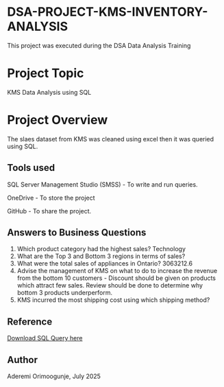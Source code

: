# DSA-PROJECT-KMS-INVENTORY-ANALYSIS
This project was executed during the DSA Data Analysis Training

# Project Topic
KMS Data Analysis using SQL

# Project Overview
The slaes dataset from KMS was cleaned using excel then it was queried using SQL.

## Tools used
SQL Server Management Studio (SMSS) - To write and run queries.

OneDrive - To store the project

GitHub - To share the project.

## Answers to Business Questions
1. Which product category had the highest sales? Technology
2. What are the Top 3 and Bottom 3 regions in terms of sales?
3. What were the total sales of appliances in Ontario? 3063212.6
4. Advise the management of KMS on what to do to increase the revenue from the bottom 10 customers - Discount should be given on products which attract few sales. Review should be done to determine why bottom 3 products underperform. 
6. KMS incurred the most shipping cost using which shipping method?

## Reference
[Download SQL Query here](https://1drv.ms/u/c/d5bcb49ac4662299/Efv0dDEu3oNHlLU0fE1RfeEBlf8Cwpc184nIr7pZ8VFZng?e=7zEZKz) 

## Author
Aderemi Orimoogunje, July 2025
